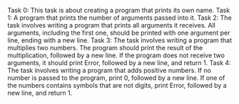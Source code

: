 Task 0: This task is about creating a program that prints its own name.
Task 1: A program that prints the number of arguments passed into it.
Task 2: The task involves writing a program that prints all arguments it receives. All arguments, including the first one, should be printed with one argument per line, ending with a new line.
Task 3: The task involves writing a program that multiplies two numbers. The program should print the result of the multiplication, followed by a new line. If the program does not receive two arguments, it should print Error, followed by a new line, and return 1.
Task 4: The task involves writing a program that adds positive numbers. If no number is passed to the program, print 0, followed by a new line. If one of the numbers contains symbols that are not digits, print Error, followed by a new line, and return 1.
